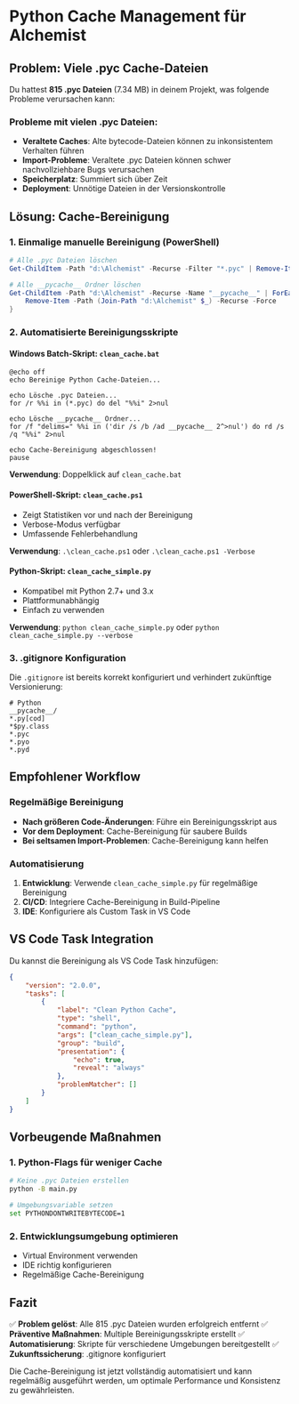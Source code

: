 # Python Cache Management für Alchemist

## Problem: Viele .pyc Cache-Dateien

Du hattest **815 .pyc Dateien** (7.34 MB) in deinem Projekt, was folgende Probleme verursachen kann:

### Probleme mit vielen .pyc Dateien:
- **Veraltete Caches**: Alte bytecode-Dateien können zu inkonsistentem Verhalten führen
- **Import-Probleme**: Veraltete .pyc Dateien können schwer nachvollziehbare Bugs verursachen
- **Speicherplatz**: Summiert sich über Zeit
- **Deployment**: Unnötige Dateien in der Versionskontrolle

## Lösung: Cache-Bereinigung

### 1. Einmalige manuelle Bereinigung (PowerShell)
```powershell
# Alle .pyc Dateien löschen
Get-ChildItem -Path "d:\Alchemist" -Recurse -Filter "*.pyc" | Remove-Item -Force

# Alle __pycache__ Ordner löschen
Get-ChildItem -Path "d:\Alchemist" -Recurse -Name "__pycache__" | ForEach-Object { 
    Remove-Item -Path (Join-Path "d:\Alchemist" $_) -Recurse -Force 
}
```

### 2. Automatisierte Bereinigungsskripte

#### Windows Batch-Skript: `clean_cache.bat`
```batch
@echo off
echo Bereinige Python Cache-Dateien...

echo Lösche .pyc Dateien...
for /r %%i in (*.pyc) do del "%%i" 2>nul

echo Lösche __pycache__ Ordner...
for /f "delims=" %%i in ('dir /s /b /ad __pycache__ 2^>nul') do rd /s /q "%%i" 2>nul

echo Cache-Bereinigung abgeschlossen!
pause
```

**Verwendung**: Doppelklick auf `clean_cache.bat`

#### PowerShell-Skript: `clean_cache.ps1`
- Zeigt Statistiken vor und nach der Bereinigung
- Verbose-Modus verfügbar
- Umfassende Fehlerbehandlung

**Verwendung**: `.\clean_cache.ps1` oder `.\clean_cache.ps1 -Verbose`

#### Python-Skript: `clean_cache_simple.py`
- Kompatibel mit Python 2.7+ und 3.x
- Plattformunabhängig
- Einfach zu verwenden

**Verwendung**: `python clean_cache_simple.py` oder `python clean_cache_simple.py --verbose`

### 3. .gitignore Konfiguration

Die `.gitignore` ist bereits korrekt konfiguriert und verhindert zukünftige Versionierung:

```gitignore
# Python
__pycache__/
*.py[cod]
*$py.class
*.pyc
*.pyo
*.pyd
```

## Empfohlener Workflow

### Regelmäßige Bereinigung
- **Nach größeren Code-Änderungen**: Führe ein Bereinigungsskript aus
- **Vor dem Deployment**: Cache-Bereinigung für saubere Builds
- **Bei seltsamen Import-Problemen**: Cache-Bereinigung kann helfen

### Automatisierung
1. **Entwicklung**: Verwende `clean_cache_simple.py` für regelmäßige Bereinigung
2. **CI/CD**: Integriere Cache-Bereinigung in Build-Pipeline
3. **IDE**: Konfiguriere als Custom Task in VS Code

## VS Code Task Integration

Du kannst die Bereinigung als VS Code Task hinzufügen:

```json
{
    "version": "2.0.0",
    "tasks": [
        {
            "label": "Clean Python Cache",
            "type": "shell",
            "command": "python",
            "args": ["clean_cache_simple.py"],
            "group": "build",
            "presentation": {
                "echo": true,
                "reveal": "always"
            },
            "problemMatcher": []
        }
    ]
}
```

## Vorbeugende Maßnahmen

### 1. Python-Flags für weniger Cache
```bash
# Keine .pyc Dateien erstellen
python -B main.py

# Umgebungsvariable setzen
set PYTHONDONTWRITEBYTECODE=1
```

### 2. Entwicklungsumgebung optimieren
- Virtual Environment verwenden
- IDE richtig konfigurieren
- Regelmäßige Cache-Bereinigung

## Fazit

✅ **Problem gelöst**: Alle 815 .pyc Dateien wurden erfolgreich entfernt
✅ **Präventive Maßnahmen**: Multiple Bereinigungsskripte erstellt
✅ **Automatisierung**: Skripte für verschiedene Umgebungen bereitgestellt
✅ **Zukunftssicherung**: .gitignore konfiguriert

Die Cache-Bereinigung ist jetzt vollständig automatisiert und kann regelmäßig ausgeführt werden, um optimale Performance und Konsistenz zu gewährleisten.
